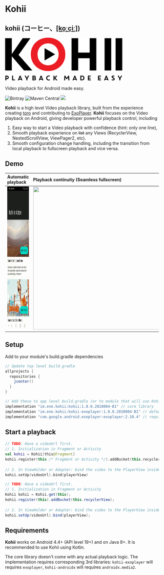 # Kohii

## kohii (コーヒー、[[ko̞ːçiː]](https://en.wiktionary.org/wiki/%E3%82%B3%E3%83%BC%E3%83%92%E3%83%BC))

<img src="art/kohii.png?raw=true" alt="Kohii" width="384">

Video playback for Android made easy.

![Bintray](https://img.shields.io/bintray/v/eneimlabs/kohii/kohii)
![Maven Central](https://img.shields.io/maven-central/v/im.ene.kohii/kohii)
[![](https://yourdonation.rocks/images/badge.svg)](https://github.com/sponsors/eneim)

**Kohii** is a high level Video playback library, built from the experience creating [toro](https://github.com/eneim/toro) and contributing to [ExoPlayer](https://github.com/google/ExoPlayer). **Kohii** focuses on the Video playback on Android, giving developer powerful playback control, including 

1. Easy way to start a Video playback with confidence (hint: only one line), 
2. Smooth playback experience on ~~list~~ any Views (RecyclerView, NestedScrollView, ViewPager2, etc).
3. Smooth configuration change handling, including the transition from local playback to fullscreen playback and vice versa. 

## Demo

|Automatic playback|Playback continuity (Seamless fullscreen)|
| :--- | :--- |
|<img src="./art/kohii_demo_2.gif" width="216" height="468"/>|<img src="./art/kohii_demo_3.gif" width="468" height="468"/>|

## Setup

Add to your module's build.gradle dependencies

```groovy
// Update top level build.gradle
allprojects {
  repositories {
    jcenter()
  }
}
```

```groovy
// Add these to app level build.gradle (or to module that will use Kohii)
implementation "im.ene.kohii:kohii:1.0.0.2010004-B1" // core library
implementation "im.ene.kohii:kohii-exoplayer:1.0.0.2010004-B1" // default support for ExoPlayer
implementation "com.google.android.exoplayer:exoplayer:2.10.4" // required ExoPlayer implementation.
```

## Start a playback

```Kotlin tab=
// TODO: Have a videoUrl first.
// 1. Initialization in Fragment or Activity
val kohii = Kohii[this@Fragment]
kohii.register(this /* Fragment or Activity */).addBucket(this.recyclerView)

// 2. In ViewHolder or Adapter: bind the video to the PlayerView inside a child of the RecyclerView.
kohii.setUp(videoUrl).bind(playerView)
```

```Java tab=
// TODO: Have a videoUrl first.
// 1. Initialization in Fragment or Activity
Kohii kohii = Kohii.get(this);
kohii.register(this).addBucket(this.recyclerView);

// 2. In ViewHolder or Adapter: bind the video to the PlayerView inside a child of the RecyclerView.
kohii.setUp(videoUrl).bind(playerView);
```

## Requirements

**Kohii** works on Android 4.4+ (API level 19+) and on Java 8+. It is recommended to use Kohii using Kotlin.

The core library doesn't come with any actual playback logic. The implementation requires corresponding 3rd libraries: ``kohii-exoplayer`` will requires ``exoplayer``, ``kohii-androidx`` will requires ``androidx.media2``.